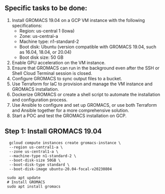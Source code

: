 ## Specific tasks to be done:

1. Install GROMACS 19.04 on a GCP VM instance with the following specifications:
   - Region: us-central 1 (Iowa)
   - Zone: us-central-a
   - Machine type: n1-standard-2
   - Boot disk: Ubuntu (version compatible with GROMACS 19.04, such as 16.04, 18.04, or 20.04)
   - Boot disk size: 50 GB
2. Enable GPU acceleration on the VM instance.
3. Ensure that GROMACS can run in the background even after the SSH or Shell Cloud Terminal session is closed.
4. Configure GROMACS to sync output files to a bucket.
5. Use Terraform for IaC to provision and manage the VM instance and GROMACS installation.
6. Dockerize GROMACS or create a shell script to automate the installation and configuration process.
7. Use Ansible to configure and set up GROMACS, or use both Terraform and Ansible together for a more comprehensive solution.
8. Start a POC and test the GROMACS installation on GCP.


Step 1: Install GROMACS 19.04
-
 ```
   gcloud compute instances create gromacs-instance \
   --region us-central1-a \
   --zone us-central1-a \
   --machine-type n1-standard-2 \
   --boot-disk-size 50GB \
   --boot-disk-type standard \
   --boot-disk-image ubuntu-20.04-focal-v20230804
 ```

 ```
  sudo apt update
  # Install GROMACS
  sudo apt install gromacs
 ```
